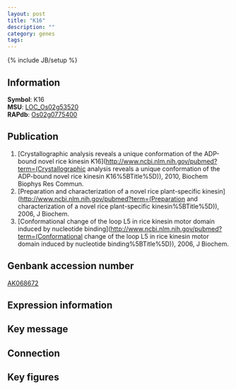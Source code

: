 ```yaml
---
layout: post
title: "K16"
description: ""
category: genes
tags: 
---
```

{% include JB/setup %}

## Information
__Symbol__: K16  
__MSU__: [LOC_Os02g53520](http://rice.plantbiology.msu.edu/cgi-bin/ORF_infopage.cgi?orf=LOC_Os02g53520)  
__RAPdb__: [Os02g0775400](http://rapdb.dna.affrc.go.jp/viewer/gbrowse_details/irgsp1?name=Os02g0775400)  

## Publication
1. [Crystallographic analysis reveals a unique conformation of the ADP-bound novel rice kinesin K16](http://www.ncbi.nlm.nih.gov/pubmed?term=(Crystallographic analysis reveals a unique conformation of the ADP-bound novel rice kinesin K16%5BTitle%5D)), 2010, Biochem Biophys Res Commun.
2. [Preparation and characterization of a novel rice plant-specific kinesin](http://www.ncbi.nlm.nih.gov/pubmed?term=(Preparation and characterization of a novel rice plant-specific kinesin%5BTitle%5D)), 2006, J Biochem.
3. [Conformational change of the loop L5 in rice kinesin motor domain induced by nucleotide binding](http://www.ncbi.nlm.nih.gov/pubmed?term=(Conformational change of the loop L5 in rice kinesin motor domain induced by nucleotide binding%5BTitle%5D)), 2006, J Biochem.

## Genbank accession number
[AK068672](http://www.ncbi.nlm.nih.gov/nuccore/AK068672)

## Expression information

## Key message

## Connection

## Key figures


